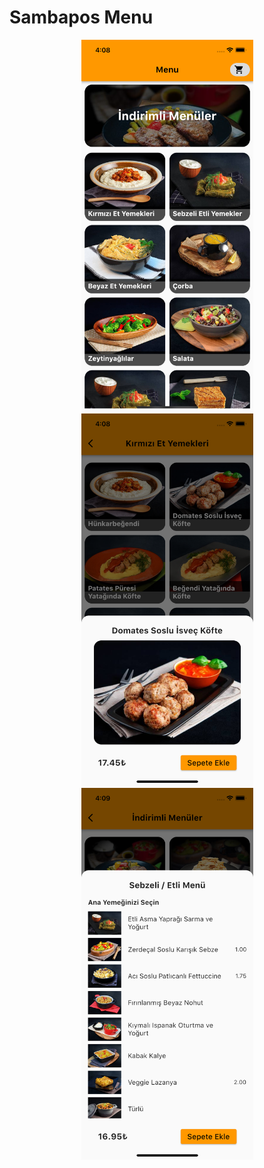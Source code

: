 # Sambapos Menu

<p align="center">
  <img src = "https://github.com/ontckr/Sambapos-Menu/blob/master/screenshots/1.png" width ="275" />
  <img src = "https://github.com/ontckr/Sambapos-Menu/blob/master/screenshots/2.png" width ="275" />
  <img src = "https://github.com/ontckr/Sambapos-Menu/blob/master/screenshots/3.png" width ="275" />
</p>
